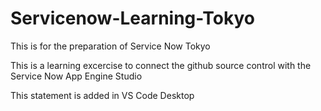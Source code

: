 # Servicenow-Learning-Tokyo
This is for the preparation of Service Now Tokyo 

This is a learning excercise to connect the github source control with the Service Now App Engine Studio

This statement is added in VS Code Desktop